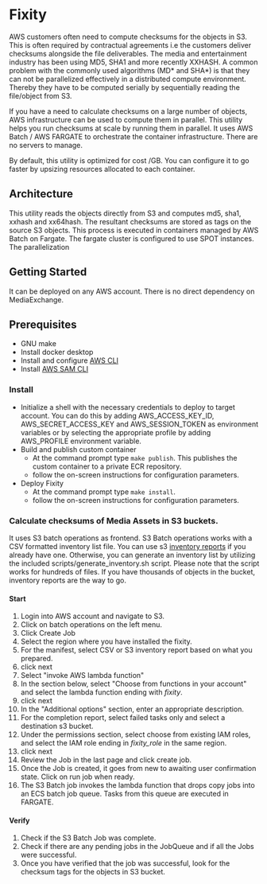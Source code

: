 # Fixity

AWS customers often need to compute checksums for the objects in S3. This is often required by contractual agreements i.e the customers deliver checksums alongside the file deliverables. The media and entertainment industry has been using MD5, SHA1 and more recently XXHASH. A common problem with the commonly used algorithms (MD* and SHA*) is that they can not be parallelized effectively in a distributed compute environment. Thereby they have to be computed serially by sequentially reading the file/object from S3.

If you have a need to calculate checksums on a large number of objects, AWS infrastructure can be used to compute them in parallel. This utility helps you run checksums at scale by running them in parallel. It uses AWS Batch / AWS FARGATE to orchestrate the container infrastructure. There are no servers to manage.  

By default, this utility is optimized for cost /GB. You can configure it to go faster by upsizing resources allocated to each container.

## Architecture
This utility reads the objects directly from S3 and computes md5, sha1, xxhash and xx64hash. The resultant checksums are stored as tags on the source S3 objects. This process is executed in containers managed by AWS Batch on Fargate. The fargate cluster is configured to use SPOT instances. The parallelization

## Getting Started
It can be deployed on any AWS account. There is no direct dependency on MediaExchange.

## Prerequisites
* GNU make
* Install docker desktop
* Install and configure [AWS CLI](https://docs.aws.amazon.com/cli/latest/userguide/cli-chap-install.html)
* Install [AWS SAM CLI](https://docs.aws.amazon.com/serverless-application-model/latest/developerguide/serverless-sam-cli-install.html)

### Install
* Initialize a shell with the necessary credentials to deploy to target account. You can do this by adding AWS_ACCESS_KEY_ID, AWS_SECRET_ACCESS_KEY and AWS_SESSION_TOKEN as environment variables or by selecting the appropriate profile by adding AWS_PROFILE environment variable.
* Build and publish custom container
  * At the command prompt type `make publish`. This publishes the custom container to a private ECR repository.
  * follow the on-screen instructions for configuration parameters.
* Deploy Fixity
  * At the command prompt type `make install`.
  * follow the on-screen instructions for configuration parameters.

### Calculate checksums of Media Assets in S3 buckets.

It uses S3 batch operations as frontend. S3 Batch operations works with a CSV formatted inventory list file. You can use s3 [inventory reports](https://docs.aws.amazon.com/AmazonS3/latest/userguide/storage-inventory.html) if you already have one. Otherwise, you can generate an inventory list by utilizing the included scripts/generate_inventory.sh script. Please note that the script works for hundreds of files. If you have thousands of objects in the bucket, inventory reports are the way to go.

#### Start

1. Login into AWS account and navigate to S3.
1. Click on batch operations on the left menu.
1. Click Create Job
  1. Select the region where you have installed the fixity.
  1. For the manifest, select CSV or S3 inventory report based on what you prepared.
  1. click next
  1. Select "invoke AWS lambda function"
  1. In the section below, select "Choose from functions in your account" and select the lambda function ending with _fixity_.
  1. click next
  1. In the "Additional options" section, enter an appropriate description.
  1. For the completion report, select failed tasks only and select a destination s3 bucket.
  1. Under the permissions section, select choose from existing IAM roles, and select the IAM role ending in _fixity_role_ in the same region.
  1. click next
  1. Review the Job in the last page and click create job.
1. Once the Job is created, it goes from new to awaiting user confirmation state. Click on run job when ready.
1. The S3 Batch job invokes the lambda function that drops copy jobs into an ECS batch job queue. Tasks from this queue are executed in FARGATE.  

#### Verify

1. Check if the S3 Batch Job was complete.
1. Check if there are any pending jobs in the JobQueue and if all the Jobs were successful.
1. Once you have verified that the job was successful, look for the checksum tags for the objects in S3 bucket.
